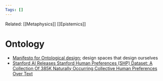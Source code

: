 ```yaml
---
Tags: []
---
```

Related: [[Metaphysics]] [[Epistemics]]
# Ontology
- [Manifesto for Ontological design](https://medium.datadriveninvestor.com/the-manifesto-of-ontological-design-7fdb19169107); design spaces that design ourselves
- [Stanford AI Releases Stanford Human Preferences (SHP) Dataset: A Collection Of 385K Naturally Occurring Collective Human Preferences Over Text]([https://www.marktechpost.com/2023/02/24/stanford-ai-releases-stanford-human-preferences-shp-dataset-a-collection-of-385k-naturally-occurring-collective-human-preferences-over-text/](https://www.marktechpost.com/2023/02/24/stanford-ai-releases-stanford-human-preferences-shp-dataset-a-collection-of-385k-naturally-occurring-collective-human-preferences-over-text/))